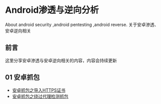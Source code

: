 # Android渗透与逆向分析
About android security ,android pentesting ,android reverse.  关于安卓渗透、安卓逆向相关

## 前言

这里分享安卓渗透与安卓逆向相关的内容，内容会持续更新

## 01 安卓抓包

+ [安卓抓包之导入HTTPS证书]( 01-安卓抓包/安卓抓包-导入HTTPS证书.md )
+ [安卓抓包之绕过代理检测抓包]( 01-安卓抓包/安卓抓包之绕过代理检测抓包.md )

